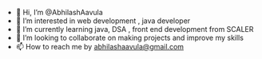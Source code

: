 - 👋 Hi, I’m @AbhilashAavula
- 👀 I’m interested in web development , java developer
- 🌱 I’m currently learning java, DSA , front end development from SCALER
- 💞️ I’m looking to collaborate on making projects and improve my skills
- 📫 How to reach me by abhilashaavula@gmail.com 

<!---
AbhilashAavula/AbhilashAavula is a ✨ special ✨ repository because its `README.md` (this file) appears on your GitHub profile.
You can click the Preview link to take a look at your changes.
--->
